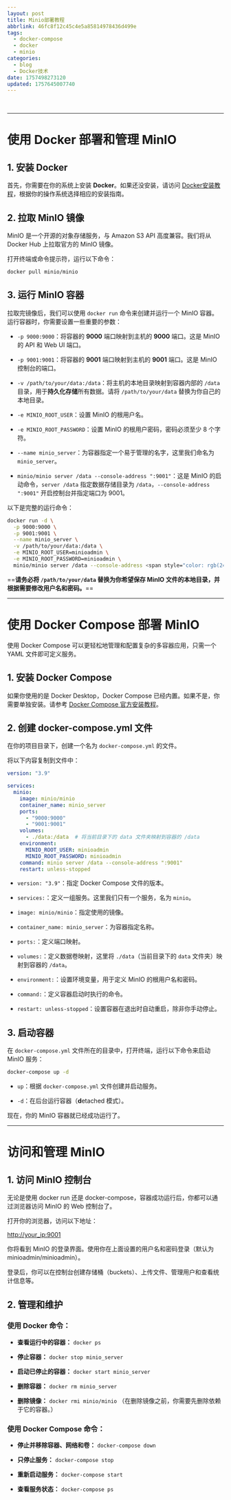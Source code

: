 ```yaml
---
layout: post
title: Minio部署教程
abbrlink: 46fc8f12c45c4e5a85814978436d499e
tags:
  - docker-compose
  - docker
  - minio
categories:
  - blog
  - Docker技术
date: 1757498273120
updated: 1757645007740
---
```


 

***

# 使用 Docker 部署和管理 MinIO

## 1. 安装 Docker

首先，你需要在你的系统上安装 **Docker**。如果还没安装，请访问 [Docker安装教程](https://tanzipeng.github.io/p/dcd28d2170aa40ccbaa689df511d33bc/ "Docker安装教程")，根据你的操作系统选择相应的安装指南。

## 2. 拉取 MinIO 镜像

MinIO 是一个开源的对象存储服务，与 Amazon S3 API 高度兼容。我们将从 Docker Hub 上拉取官方的 MinIO 镜像。

打开终端或命令提示符，运行以下命令：

```Bash
docker pull minio/minio
```

## 3. 运行 MinIO 容器

拉取完镜像后，我们可以使用 `docker run` 命令来创建并运行一个 MinIO 容器。运行容器时，你需要设置一些重要的参数：

- `-p 9000:9000`：将容器的 **9000** 端口映射到主机的 **9000** 端口。这是 MinIO 的 API 和 Web UI 端口。

- `-p 9001:9001`：将容器的 **9001** 端口映射到主机的 **9001** 端口。这是 MinIO 控制台的端口。

- `-v /path/to/your/data:/data`：将主机的本地目录映射到容器内部的 `/data` 目录，用于**持久化存储**所有数据。请将 `/path/to/your/data` 替换为你自己的本地目录。

- `-e MINIO_ROOT_USER`：设置 MinIO 的根用户名。

- `-e MINIO_ROOT_PASSWORD`：设置 MinIO 的根用户密码，密码必须至少 8 个字符。

- `--name minio_server`：为容器指定一个易于管理的名字，这里我们命名为 `minio_server`。

- `minio/minio server /data --console-address ":9001"`：这是 MinIO 的启动命令，`server /data` 指定数据存储目录为 `/data`，`--console-address ":9001"` 开启控制台并指定端口为 9001。

以下是完整的运行命令：

```Bash
docker run -d \
  -p 9000:9000 \
  -p 9001:9001 \
  --name minio_server \
  -v /path/to/your/data:/data \
  -e MINIO_ROOT_USER=minioadmin \
  -e MINIO_ROOT_PASSWORD=minioadmin \
  minio/minio server /data --console-address <span style="color: rgb(24, 128, 56);">":9001"</span>
```

\==**请务必将 `/path/to/your/data` 替换为你希望保存 MinIO 文件的本地目录，并根据需要修改用户名和密码。**==

***

# 使用 Docker Compose 部署 MinIO

使用 Docker Compose 可以更轻松地管理和配置复杂的多容器应用，只需一个 YAML 文件即可定义服务。

## 1. 安装 Docker Compose

如果你使用的是 Docker Desktop，Docker Compose 已经内置。如果不是，你需要单独安装。请参考 [Docker Compose 官方安装教程](https://docs.docker.com/compose/install/)。

## 2. 创建 docker-compose.yml 文件

在你的项目目录下，创建一个名为 `docker-compose.yml` 的文件。

将以下内容复制到文件中：

```YAML
version: "3.9"

services:
  minio:
    image: minio/minio
    container_name: minio_server
    ports:
      - "9000:9000"
      - "9001:9001"
    volumes:
      - ./data:/data  # 将当前目录下的 data 文件夹映射到容器的 /data
    environment:
      MINIO_ROOT_USER: minioadmin
      MINIO_ROOT_PASSWORD: minioadmin
    command: minio server /data --console-address ":9001"
    restart: unless-stopped
```

- `version: "3.9"`：指定 Docker Compose 文件的版本。

- `services:`：定义一组服务。这里我们只有一个服务，名为 `minio`。

- `image: minio/minio`：指定使用的镜像。

- `container_name: minio_server`：为容器指定名称。

- `ports:`：定义端口映射。

- `volumes:`：定义数据卷映射，这里将 `./data`（当前目录下的 `data` 文件夹）映射到容器的 `/data`。

- `environment:`：设置环境变量，用于定义 MinIO 的根用户名和密码。

- `command:`：定义容器启动时执行的命令。

- `restart: unless-stopped`：设置容器在退出时自动重启，除非你手动停止。

## 3. 启动容器

在 `docker-compose.yml` 文件所在的目录中，打开终端，运行以下命令来启动 MinIO 服务：

```Bash
docker-compose up -d
```

- `up`：根据 `docker-compose.yml` 文件创建并启动服务。

- `-d`：在后台运行容器（**d**etached 模式）。

现在，你的 MinIO 容器就已经成功运行了。

***

# 访问和管理 MinIO

## 1. 访问 MinIO 控制台

无论是使用 docker run 还是 docker-compose，容器成功运行后，你都可以通过浏览器访问 MinIO 的 Web 控制台了。

打开你的浏览器，访问以下地址：

[http://your\_ip:9001](http://localhost:9001)

你将看到 MinIO 的登录界面。使用你在上面设置的用户名和密码登录（默认为 minioadmin/minioadmin）。

登录后，你可以在控制台创建存储桶（buckets）、上传文件、管理用户和查看统计信息等。

## 2. 管理和维护

### **使用 Docker 命令：**

- **查看运行中的容器：** `docker ps`

- **停止容器：** `docker stop minio_server`

- **启动已停止的容器：** `docker start minio_server`

- **删除容器：** `docker rm minio_server`

- **删除镜像：** `docker rmi minio/minio` （在删除镜像之前，你需要先删除依赖于它的容器。）

### **使用 Docker Compose 命令：**

- **停止并移除容器、网络和卷：** `docker-compose down`

- **只停止服务：** `docker-compose stop`

- **重新启动服务：** `docker-compose start`

- **查看服务状态：** `docker-compose ps`
